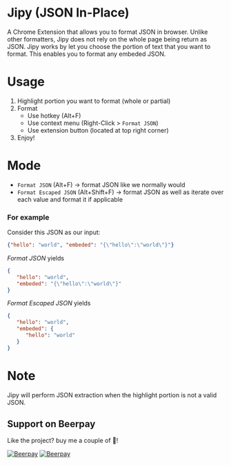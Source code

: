 # Jipy (JSON In-Place)

A Chrome Extension that allows you to format JSON in browser. Unlike other formatters, Jipy does not rely on the whole page being return as JSON. Jipy works by let you choose the portion of text that you want to format. This enables you to format any embeded JSON.

# Usage
1. Highlight portion you want to format (whole or partial)
2. Format
    - Use hotkey (Alt+F)
    - Use context menu (Right-Click > `Format JSON`)
    - Use extension button (located at top right corner)
3. Enjoy!

# Mode
- `Format JSON` (Alt+F) -> format JSON like we normally would
- `Format Escaped JSON` (Alt+Shift+F) -> format JSON as well as iterate over each value and format it if applicable

### For example
Consider this JSON as our input:
```json
{"hello": "world", "embeded": "{\"hello\":\"world\"}"}
```

*Format JSON* yields 
```json
{
   "hello": "world",
   "embeded": "{\"hello\":\"world\"}"
}
```

*Format Escaped JSON* yields
```json
{
   "hello": "world",
   "embeded": {
      "hello": "world"
   }
}
```

# Note
Jipy will perform JSON extraction when the highlight portion is not a valid JSON.


## Support on Beerpay
Like the project? buy me a couple of :beers:!

[![Beerpay](https://beerpay.io/twskj/ChromeExt-JSON-In-Place/badge.svg?style=beer-square)](https://beerpay.io/twskj/ChromeExt-JSON-In-Place)  [![Beerpay](https://beerpay.io/twskj/ChromeExt-JSON-In-Place/make-wish.svg?style=flat-square)](https://beerpay.io/twskj/ChromeExt-JSON-In-Place?focus=wish)
